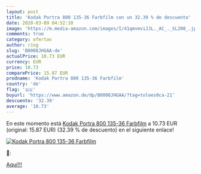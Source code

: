 ```yaml
---
layout: post
title: 'Kodak Portra 800 135-36 Farbfilm con un 32.39 % de descuento'
date: 2020-03-09 04:52:10
image: 'https://m.media-amazon.com/images/I/41qmvmviJJL._AC_._SL200_.jpg'
comments: true
category: ofertas
author: ring
slug: 'B0008JHGAA-de'
actualPrice: 10.73 EUR
currency: EUR
price: 10.73
comparePrice: 15.87 EUR
prodname: 'Kodak Portra 800 135-36 Farbfilm'
country: 'de'
flag: '🇩🇪'
buyurl: 'https://www.amazon.de/dp/B0008JHGAA/?tag=tolees0ca-21'
descuento: '32.39'
average: '10.73'
---
```


En este momento está [Kodak Portra 800 135-36 Farbfilm](https://www.amazon.de/dp/B0008JHGAA/?tag=tolees0ca-21) a 10.73 EUR (original: 15.87 EUR) (32.39 %  de descuento) en el siguiente enlace!

[![Kodak Portra 800 135-36 Farbfilm](https://m.media-amazon.com/images/I/41qmvmviJJL._AC_._SL200_.jpg)](https://www.amazon.de/dp/B0008JHGAA/?tag=tolees0ca-21)

🔎:


[Aquí!!!](https://www.amazon.de/dp/B0008JHGAA/?tag=tolees0ca-21)
